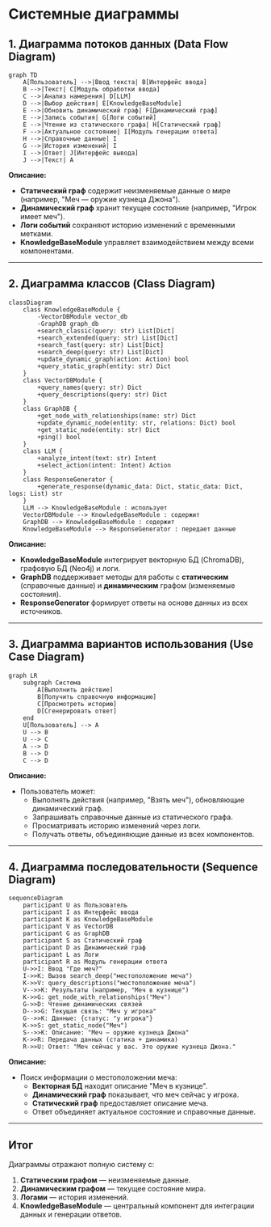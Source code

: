 # Системные диаграммы

## 1. Диаграмма потоков данных (Data Flow Diagram)
```mermaid
graph TD
    A[Пользователь] -->|Ввод текста| B[Интерфейс ввода]
    B -->|Текст| C[Модуль обработки ввода]
    C -->|Анализ намерения| D[LLM]
    D -->|Выбор действия| E[KnowledgeBaseModule]
    E -->|Обновить динамический граф| F[Динамический граф]
    E -->|Запись события| G[Логи событий]
    E -->|Чтение из статического графа| H[Статический граф]
    F -->|Актуальное состояние| I[Модуль генерации ответа]
    H -->|Справочные данные| I
    G -->|История изменений| I
    I -->|Ответ| J[Интерфейс вывода]
    J -->|Текст| A
```
**Описание:**  
- **Статический граф** содержит неизменяемые данные о мире (например, "Меч — оружие кузнеца Джона").
- **Динамический граф** хранит текущее состояние (например, "Игрок имеет меч").
- **Логи событий** сохраняют историю изменений с временными метками.
- **KnowledgeBaseModule** управляет взаимодействием между всеми компонентами.

---

## 2. Диаграмма классов (Class Diagram)
```mermaid
classDiagram
    class KnowledgeBaseModule {
        -VectorDBModule vector_db
        -GraphDB graph_db
        +search_classic(query: str) List[Dict]
        +search_extended(query: str) List[Dict]
        +search_fast(query: str) List[Dict]
        +search_deep(query: str) List[Dict]
        +update_dynamic_graph(action: Action) bool
        +query_static_graph(entity: str) Dict
    }
    class VectorDBModule {
        +query_names(query: str) Dict
        +query_descriptions(query: str) Dict
    }
    class GraphDB {
        +get_node_with_relationships(name: str) Dict
        +update_dynamic_node(entity: str, relations: Dict) bool
        +get_static_node(entity: str) Dict
        +ping() bool
    }
    class LLM {
        +analyze_intent(text: str) Intent
        +select_action(intent: Intent) Action
    }
    class ResponseGenerator {
        +generate_response(dynamic_data: Dict, static_data: Dict, logs: List) str
    }
    LLM --> KnowledgeBaseModule : использует
    VectorDBModule --> KnowledgeBaseModule : содержит
    GraphDB --> KnowledgeBaseModule : содержит
    KnowledgeBaseModule --> ResponseGenerator : передает данные
```
**Описание:**  
- **KnowledgeBaseModule** интегрирует векторную БД (ChromaDB), графовую БД (Neo4j) и логи.
- **GraphDB** поддерживает методы для работы с **статическим** (справочные данные) и **динамическим** графом (изменяемые состояния).
- **ResponseGenerator** формирует ответы на основе данных из всех источников.

---

## 3. Диаграмма вариантов использования (Use Case Diagram)
```mermaid
graph LR
    subgraph Система
        A[Выполнить действие] 
        B[Получить справочную информацию]
        C[Просмотреть историю]
        D[Сгенерировать ответ]
    end
    U[Пользователь] --> A
    U --> B
    U --> C
    A --> D
    B --> D
    C --> D
```
**Описание:**  
- Пользователь может:
  - Выполнять действия (например, "Взять меч"), обновляющие динамический граф.
  - Запрашивать справочные данные из статического графа.
  - Просматривать историю изменений через логи.
  - Получать ответы, объединяющие данные из всех компонентов.

---

## 4. Диаграмма последовательности (Sequence Diagram)
```mermaid
sequenceDiagram
    participant U as Пользователь
    participant I as Интерфейс ввода
    participant K as KnowledgeBaseModule
    participant V as VectorDB
    participant G as GraphDB
    participant S as Статический граф
    participant D as Динамический граф
    participant L as Логи
    participant R as Модуль генерации ответа
    U->>I: Ввод "Где меч?"
    I->>K: Вызов search_deep("местоположение меча")
    K->>V: query_descriptions("местоположение меча")
    V-->>K: Результаты (например, "Меч в кузнице")
    K->>G: get_node_with_relationships("Меч")
    G->>D: Чтение динамических связей
    D-->>G: Текущая связь: "Меч у игрока"
    G-->>K: Данные: {статус: "у игрока"}
    K->>S: get_static_node("Меч") 
    S-->>K: Описание: "Меч — оружие кузнеца Джона"
    K->>R: Передача данных (статика + динамика)
    R->>U: Ответ: "Меч сейчас у вас. Это оружие кузнеца Джона."
```
**Описание:**  
- Поиск информации о местоположении меча:
  - **Векторная БД** находит описание "Меч в кузнице".
  - **Динамический граф** показывает, что меч сейчас у игрока.
  - **Статический граф** предоставляет описание меча.
  - Ответ объединяет актуальное состояние и справочные данные.

---

## Итог
Диаграммы отражают полную систему с:
1. **Статическим графом** — неизменяемые данные.
2. **Динамическим графом** — текущее состояние мира.
3. **Логами** — история изменений.
4. **KnowledgeBaseModule** — центральный компонент для интеграции данных и генерации ответов.
